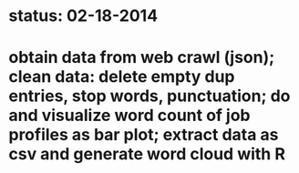 # status: 02-18-2014
# obtain data from web crawl (json); clean data: delete empty dup entries, stop words, punctuation; do and visualize word count of job profiles as bar plot; extract data as csv and generate word cloud with R
